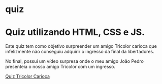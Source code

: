 # quiz
<h1>Quiz utilizando HTML, CSS e JS.</h1>

<p>Este quiz tem como objetivo surpreender um amigo Tricolor carioca que infelizmente não conseguiu adquirir o ingresso da final da libertadores.</p>
<p>No final, possui um vídeo surpresa onde o meu amigo João Pedro presenteia o nosso amigo Tricolor com um ingresso.</p>

<a href="https://bielnascf.github.io/quiz">Quiz Tricolor Carioca</a>
